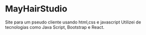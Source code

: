 # MayHairStudio
Site para um pseudo cliente usando html,css e javascript
Utilizei de tecnologias como Java Script, Bootstrap e React.
